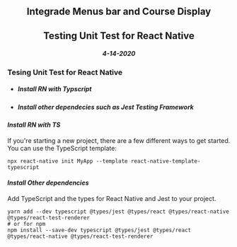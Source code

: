 <center><h2>Integrade Menus bar and Course Display</h2></center>
<center><h2>Testing Unit Test for React Native</h2></center>
<center><h5>4-14-2020</h5></center>


### **Tesing Unit Test for React Native**
- ##### *Install RN with Typscript*
- ##### *Install other dependecies such as Jest Testing Framework*


#### *Install RN with TS*
If you're starting a new project, there are a few different ways to get started. You can use the TypeScript template:
```
npx react-native init MyApp --template react-native-template-typescript
```

#### *Install Other dependencies*
Add TypeScript and the types for React Native and Jest to your project.

```
yarn add --dev typescript @types/jest @types/react @types/react-native @types/react-test-renderer
# or for npm
npm install --save-dev typescript @types/jest @types/react @types/react-native @types/react-test-renderer
```